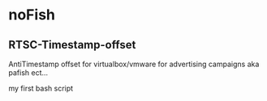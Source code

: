# noFish

## RTSC-Timestamp-offset
AntiTimestamp offset for virtualbox/vmware for advertising campaigns aka 
pafish ect... 



my first bash script
